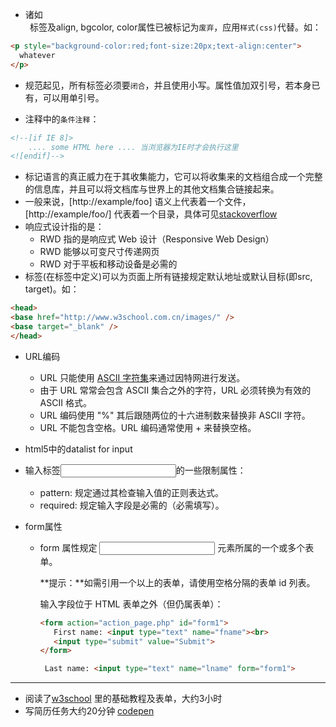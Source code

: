 * 诸如<center>标签及align, bgcolor, color属性已被标记为`废弃`，应用`样式(css)`代替。如：

```html
<p style="background-color:red;font-size:20px;text-align:center">
  whatever
</p>
```

* 规范起见，所有标签必须要`闭合`，并且使用小写。属性值加双引号，若本身已有，可以用单引号。

* 注释中的`条件注释`：

```html
<!--[if IE 8]>
    .... some HTML here .... 当浏览器为IE时才会执行这里
<![endif]-->
```

* 标记语言的真正威力在于其收集能力，它可以将收集来的文档组合成一个完整的信息库，并且可以将文档库与世界上的其他文档集合链接起来。
* 一般来说，[http://example/foo] 语义上代表着一个文件，[http://example/foo/] 代表着一个目录，具体可见[stackoverflow](https://stackoverflow.com/questions/5948659/when-should-i-use-a-trailing-slash-in-my-url)
* 响应式设计指的是：
  * RWD 指的是响应式 Web 设计（Responsive Web Design）
  * RWD 能够以可变尺寸传递网页
  * RWD 对于平板和移动设备是必需的
*  标签<base>(在<head>标签中定义)可以为页面上所有链接规定默认地址或默认目标(即src, target)。如：

```html
<head>
<base href="http://www.w3school.com.cn/images/" />
<base target="_blank" />
</head>
```

* URL编码

  * URL 只能使用 [ASCII 字符集](http://www.w3school.com.cn/tags/html_ref_ascii.asp)来通过因特网进行发送。
  * 由于 URL 常常会包含 ASCII 集合之外的字符，URL 必须转换为有效的 ASCII 格式。
  * URL 编码使用 "%" 其后跟随两位的十六进制数来替换非 ASCII 字符。
  * URL 不能包含空格。URL 编码通常使用 + 来替换空格。

* html5中的datalist for input

* 输入标签<input>的一些限制属性：

  * pattern: 规定通过其检查输入值的正则表达式。
  * required: 规定输入字段是必需的（必需填写）。
  
* form属性

  * form 属性规定 <input> 元素所属的一个或多个表单。

    **提示：**如需引用一个以上的表单，请使用空格分隔的表单 id 列表。

    输入字段位于 HTML 表单之外（但仍属表单）：

    ```html
    <form action="action_page.php" id="form1">
       First name: <input type="text" name="fname"><br>
       <input type="submit" value="Submit">
    </form>
    
     Last name: <input type="text" name="lname" form="form1">
    ```

---

* 阅读了[w3school]([http://www.w3school.com.cn/html/index.asp](http://www.w3school.com.cn/html/index.asp)) 里的基础教程及表单，大约3小时
* 写简历任务大约20分钟 [codepen](https://codepen.io/whateverhck/pen/mZENeo?editors=1010)

